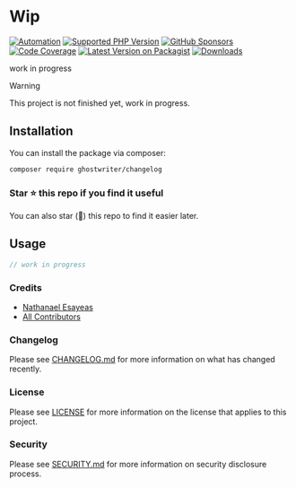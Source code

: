 # Wip

[![Automation](https://github.com/ghostwriter/changelog/actions/workflows/automation.yml/badge.svg)](https://github.com/ghostwriter/changelog/actions/workflows/automation.yml)
[![Supported PHP Version](https://badgen.net/packagist/php/ghostwriter/changelog?color=8892bf)](https://www.php.net/supported-versions)
[![GitHub Sponsors](https://img.shields.io/github/sponsors/ghostwriter?label=Sponsor+@ghostwriter/changelog&logo=GitHub+Sponsors)](https://github.com/sponsors/ghostwriter)
[![Code Coverage](https://codecov.io/gh/ghostwriter/changelog/branch/main/graph/badge.svg)](https://codecov.io/gh/ghostwriter/changelog)
[![Latest Version on Packagist](https://badgen.net/packagist/v/ghostwriter/changelog)](https://packagist.org/packages/ghostwriter/changelog)
[![Downloads](https://badgen.net/packagist/dt/ghostwriter/changelog?color=blue)](https://packagist.org/packages/ghostwriter/changelog)

work in progress

> [!WARNING]
>
> This project is not finished yet, work in progress.

## Installation

You can install the package via composer:

``` bash
composer require ghostwriter/changelog
```

### Star ⭐️ this repo if you find it useful

You can also star (🌟) this repo to find it easier later.

## Usage

```php
// work in progress
```

### Credits

- [Nathanael Esayeas](https://github.com/ghostwriter)
- [All Contributors](https://github.com/ghostwriter/changelog/contributors)

### Changelog

Please see [CHANGELOG.md](./CHANGELOG.md) for more information on what has changed recently.

### License

Please see [LICENSE](./LICENSE) for more information on the license that applies to this project.

### Security

Please see [SECURITY.md](./SECURITY.md) for more information on security disclosure process.
